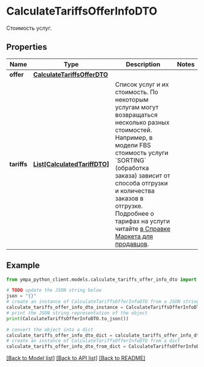 # CalculateTariffsOfferInfoDTO

Стоимость услуг.

## Properties

Name | Type | Description | Notes
------------ | ------------- | ------------- | -------------
**offer** | [**CalculateTariffsOfferDTO**](CalculateTariffsOfferDTO.md) |  | 
**tariffs** | [**List[CalculatedTariffDTO]**](CalculatedTariffDTO.md) | Список услуг и их стоимость.  По некоторым услугам могут возвращаться несколько разных стоимостей. Например, в модели FBS стоимость услуги &#x60;SORTING&#x60; (обработка заказа) зависит от способа отгрузки и количества заказов в отгрузке. Подробнее о тарифах на услуги читайте [в Справке Маркета для продавцов](https://yandex.ru/support2/marketplace/ru/introduction/rates/models/).  | 

## Example

```python
from ympa_python_client.models.calculate_tariffs_offer_info_dto import CalculateTariffsOfferInfoDTO

# TODO update the JSON string below
json = "{}"
# create an instance of CalculateTariffsOfferInfoDTO from a JSON string
calculate_tariffs_offer_info_dto_instance = CalculateTariffsOfferInfoDTO.from_json(json)
# print the JSON string representation of the object
print(CalculateTariffsOfferInfoDTO.to_json())

# convert the object into a dict
calculate_tariffs_offer_info_dto_dict = calculate_tariffs_offer_info_dto_instance.to_dict()
# create an instance of CalculateTariffsOfferInfoDTO from a dict
calculate_tariffs_offer_info_dto_from_dict = CalculateTariffsOfferInfoDTO.from_dict(calculate_tariffs_offer_info_dto_dict)
```
[[Back to Model list]](../README.md#documentation-for-models) [[Back to API list]](../README.md#documentation-for-api-endpoints) [[Back to README]](../README.md)


